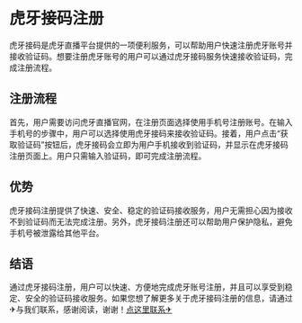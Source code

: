 # 虎牙接码注册

虎牙接码是虎牙直播平台提供的一项便利服务，可以帮助用户快速注册虎牙账号并接收验证码。想要注册虎牙账号的用户可以通过虎牙接码服务快速接收验证码，完成注册流程。

## 注册流程

首先，用户需要访问虎牙直播官网，在注册页面选择使用手机号注册账号。在输入手机号的步骤中，用户可以选择使用虎牙接码来接收验证码。接着，用户点击“获取验证码”按钮后，虎牙接码会立即为用户手机接收到验证码，并显示在虎牙接码注册页面上。用户只需输入验证码，即可完成注册流程。

## 优势

虎牙接码注册提供了快速、安全、稳定的验证码接收服务，用户无需担心因为接收不到验证码而无法完成注册。另外，虎牙接码注册还可以帮助用户保护隐私，避免手机号被泄露给其他平台。

## 结语

通过虎牙接码注册，用户可以快速、方便地完成虎牙账号注册，并且可以享受到稳定、安全的验证码接收服务。如果您想了解更多关于虎牙接码注册的信息，请通过✈与我们联系，感谢阅读，谢谢！[点这里联系✈](https://d.k02.cc)